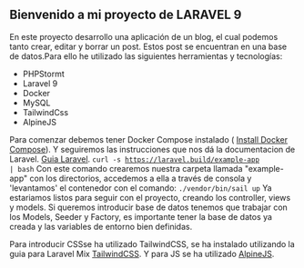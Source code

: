 ## Bienvenido a mi proyecto de LARAVEL 9
En este proyecto desarrollo una aplicación de un blog, el cual podemos tanto crear, editar y borrar un post. Estos post se encuentran en una base de datos.Para ello he utilizado las siguientes herramientas y tecnologías:
       
  * PHPStormt
  * Laravel 9
  * Docker
  * MySQL
  * TailwindCss
  * AlpineJS
     
       
Para comenzar debemos tener Docker Compose instalado ( <a class="font-medium text-blue-900" href="https://docs.docker.com/compose/install/">Install Docker Compose</a>).
Y seguiremos las instrucciones que nos dá la documentacion de Laravel. <a class="font-medium text-blue-900" href="https://laravel.com/docs/9.x">Guia Laravel</a>. 
<code class="p-2 m-1 bg-gray-100">curl -s https://laravel.build/example-app | bash</code>
Con este comando crearemos nuestra carpeta llamada "example-app" con los directorios, accedemos a ella a través de consola y 'levantamos' el contenedor con el comando:
<code class="p-2 m-1 bg-gray-100">./vendor/bin/sail up</code>
Ya estariamos listos para seguir con el proyecto, creando los controller, views y models.
Si queremos introducir base de datos tenemos que trabajar con los Models, Seeder y Factory, es importante tener la base de datos ya creada y las variables de entorno bien definidas.
            
 Para introducir CSSse ha utilizado TailwindCSS, se ha instalado utilizando la guia para Laravel Mix
<a class="font-medium text-blue-900" href="https://tailwindcss.com/docs/guides/laravel#mix">TailwindCSS</a>. Y para JS se ha utilizado
<a class="font-medium text-blue-900" href="https://alpinejs.dev/essentials/installation">AlpineJS</a>.

   
